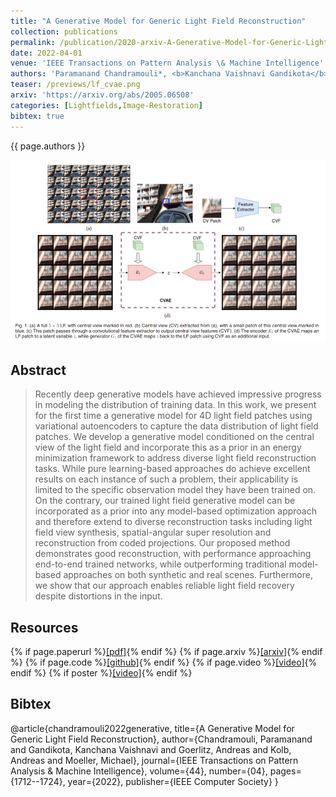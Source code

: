 ```yaml
---
title: "A Generative Model for Generic Light Field Reconstruction"
collection: publications
permalink: /publication/2020-arxiv-A-Generative-Model-for-Generic-Light-Field-Reconstruction
date: 2022-04-01
venue: 'IEEE Transactions on Pattern Analysis \& Machine Intelligence'
authors: 'Paramanand Chandramouli*, <b>Kanchana Vaishnavi Gandikota</b>*, Andreas Goerlitz, Andreas Kolb, Michael Moeller'
teaser: /previews/lf_cvae.png
arxiv: 'https://arxiv.org/abs/2005.06508'
categories: [Lightfields,Image-Restoration]
bibtex: true
---
```


{{ page.authors }}

<img class="pub_teaser" src="../images/previews/lf_cvae.png" alt="Teaser Image" title="teaser" />

## Abstract

> Recently deep generative models have achieved impressive progress in modeling the distribution of training data. In this work, we present for the first time a generative model for 4D light field patches using variational autoencoders to capture the data distribution of light field patches. We develop a generative model conditioned on the central view of the light field and incorporate this as a prior in an energy minimization framework to address diverse light field reconstruction tasks. While pure learning-based approaches do achieve excellent results on each instance of such a problem, their applicability is limited to the specific observation model they have been trained on. On the contrary, our trained light field generative model can be incorporated as a prior into any model-based optimization approach and therefore extend to diverse reconstruction tasks including light field view synthesis, spatial-angular super resolution and reconstruction from coded projections. Our proposed method demonstrates good reconstruction, with performance approaching end-to-end trained networks, while outperforming traditional model-based approaches on both synthetic and real scenes. Furthermore, we show that our approach enables reliable light field recovery despite distortions in the input. 

## Resources

{% if page.paperurl %}<a href=" {{ page.paperurl }} ">[pdf]</a>{% endif %} {% if page.arxiv %}<a href=" {{ page.arxiv }} ">[arxiv]</a>{% endif %} {% if page.code %}<a href=" {{ page.code }} ">[github]</a>{% endif %} {% if page.video %}<a href=" {{ page.video }} ">[video]</a>{% endif %} {% if poster %}<a href=" {{ page.poster }} ">[video]</a>{% endif %}


## Bibtex

@article{chandramouli2022generative,
  title={A Generative Model for Generic Light Field Reconstruction},
  author={Chandramouli, Paramanand and Gandikota, Kanchana Vaishnavi and Goerlitz, Andreas and Kolb, Andreas and Moeller, Michael},
  journal={IEEE Transactions on Pattern Analysis \& Machine Intelligence},
  volume={44},
  number={04},
  pages={1712--1724},
  year={2022},
  publisher={IEEE Computer Society}
}

